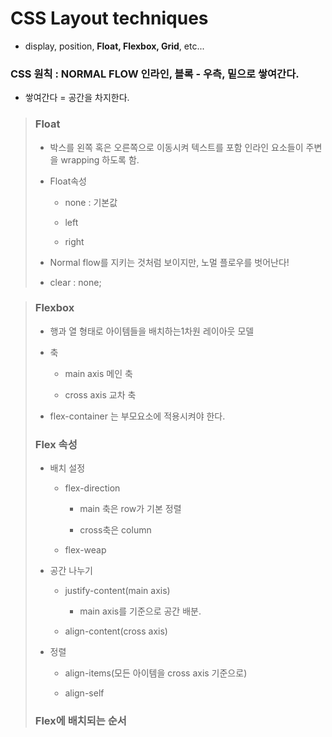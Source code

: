 # CSS Layout techniques

- display, position, **Float, Flexbox, Grid**, etc...



### CSS 원칙 : NORMAL FLOW 인라인, 블록 - 우측, 밑으로 쌓여간다.

- 쌓여간다 = 공간을 차지한다.

> ### Float
> 
> - 박스를 왼쪽 혹은 오른쪽으로 이동시켜 텍스트를 포함 인라인 요소들이 주변을 wrapping 하도록 함.
> 
> - Float속성
>   
>   - none : 기본값
>   
>   - left
>   
>   - right
> 
> - Normal flow를 지키는 것처럼 보이지만, 노멀 플로우를 벗어난다!
> 
> - clear  : none; <!--플롯 상태-->

> ### Flexbox
> 
> - 행과 열 형태로 아이템들을 배치하는1차원 레이아웃 모델
> 
> - 축
>   
>   - main axis 메인 축
>   
>   - cross axis 교차 축
> 
> - flex-container 는 부모요소에 적용시켜야 한다.
> 
> ### Flex 속성
> 
> - 배치 설정
>   
>   - flex-direction
>     
>     - main 축은 row가 기본 정렬
>     
>     - cross축은 column
>   
>   - flex-weap
> 
> - 공간 나누기
>   
>   - justify-content(main axis)
>     
>     - main axis를 기준으로 공간 배분.
>   
>   - align-content(cross axis)
> 
> - 정렬
>   
>   - align-items(모든 아이템을 cross axis 기준으로)
>   
>   - align-self
> 
> ### Flex에 배치되는 순서
> 